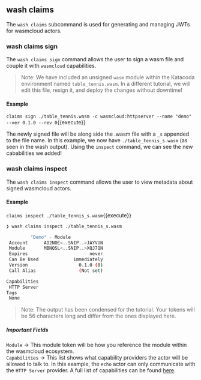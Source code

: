 ## wash claims

The `wash claims` subcommand is used for generating and managing JWTs for wasmcloud actors.

### wash claims sign

The `wash claims sign` command allows the user to sign a wasm file and couple it with `wasmcloud` capabilities.

> Note: We have included an unsigned `wasm` module within the Katacoda environment named `table_tennis.wasm`. In a different tutorial, we will edit this file, resign it, and deploy the changes without downtime!

#### Example

`claims sign ./table_tennis.wasm -c wasmcloud:httpserver --name "demo" --ver 0.1.0 --rev 0`{{execute}}

The newly signed file will be along side the .wasm file with a `_s` appended to the file name. In this example, we now have `./table_tennis_s.wasm` (as seen in the wash output). Using the `inspect` command, we can see the new cababilities we added!

### wash claims inspect

The `wash claims inspect` command allows the user to view metadata about signed wasmcloud actors.

#### Example

`claims inspect ./table_tennis_s.wasm`{{execute}}

```bash
❯ wash claims inspect ./table_tennis_s.wasm

         "Demo" - Module
 Account      AD2NOE<..SNIP..>JAYVUN
 Module       MBNQSL<..SNIP..>XQJ7QN
 Expires                       never
 Can Be Used             immediately
 Version                   0.1.0 (0)
 Call Alias                (Not set)

Capabilities
 HTTP Server
Tags
 None
```

> Note: The output has been condensed for the tutorial. Your tokens will be 56 characters long and differ from the ones displayed here.

##### Important Fields

`Module` -> This module token will be how you reference the module within the wasmcloud ecosystem.  
`Capabilities` -> This list shows what capability providers the actor will be allowed to talk to. In this example, the `echo` actor can only communicate with the `HTTP Server` provider. A full list of capabilities can be found [here](https://github.com/wasmCloud/capability-providers#latest-versions).
